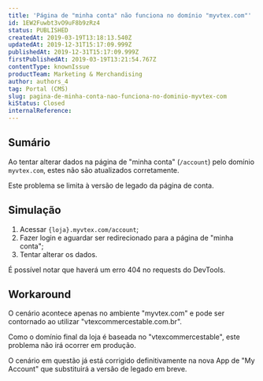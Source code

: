 ```yaml
---
title: 'Página de "minha conta" não funciona no domínio "myvtex.com"'
id: 1EW2Fuwbt3vO9uF8b9zRz4
status: PUBLISHED
createdAt: 2019-03-19T13:18:13.540Z
updatedAt: 2019-12-31T15:17:09.999Z
publishedAt: 2019-12-31T15:17:09.999Z
firstPublishedAt: 2019-03-19T13:21:54.767Z
contentType: knownIssue
productTeam: Marketing & Merchandising
author: authors_4
tag: Portal (CMS)
slug: pagina-de-minha-conta-nao-funciona-no-dominio-myvtex-com
kiStatus: Closed
internalReference: 
---
```


## Sumário

Ao tentar alterar dados na página de "minha conta" (`/account`) pelo domínio `myvtex.com`, estes não são atualizados corretamente.

Este problema se limita à versão de legado da página de conta.

## Simulação

1. Acessar `{loja}.myvtex.com/account`;
2. Fazer login e aguardar ser redirecionado para a página de "minha conta";
3. Tentar alterar os dados.

É possível notar que haverá um erro 404 no requests do DevTools.

## Workaround

O cenário acontece apenas no ambiente "myvtex.com" e pode ser contornado ao utilizar "vtexcommercestable.com.br".

Como o domínio final da loja é baseada no "vtexcommercestable", este problema não irá ocorrer em produção.

O cenário em questão já está corrigido definitivamente na nova App de "My Account" que substituirá a versão de legado em breve.

